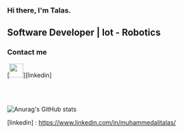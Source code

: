 ### Hi there, I'm Talas.
	
	
## Software Developer | Iot - Robotics

### Contact me

[<img height="32" width="32" src="https://unpkg.com/simple-icons@v6/icons/linkedin.svg" align="ledt" />][linkedin]

<br />
<br />

![Anurag's GitHub stats](https://github-readme-stats.vercel.app/api/top-langs/?username=MrTalas&layout=demo)



[linkedin] : https://www.linkedin.com/in/muhammedalitalas/

	
